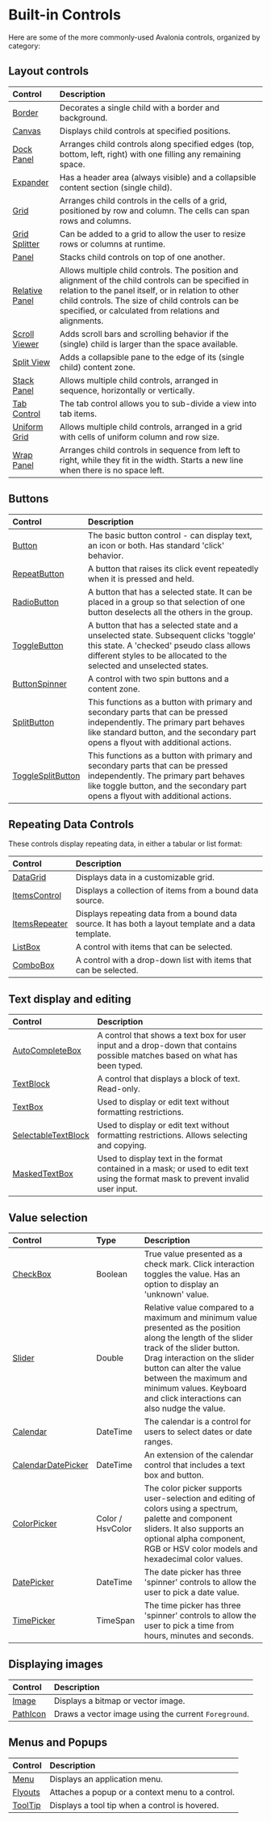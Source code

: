 # Built-in Controls

Here are some of the more commonly-used Avalonia controls, organized by category:

## Layout controls

|Control|Description|
|:----|:----|
|[Border](../../../reference/controls/detailed-reference/border.md)|Decorates a single child with a border and background.|
|[Canvas](../../../reference/controls/canvas.md)|Displays child controls at specified positions.|
|[Dock Panel](../../../reference/controls/dockpanel.md)|Arranges child controls along specified edges (top, bottom, left, right) with one filling any remaining space.|
|[Expander](../../../reference/controls/expander.md)|Has a header area (always visible) and a collapsible content section (single child).|
|[Grid](../../../reference/controls/grid.md)|Arranges child controls in the cells of a grid, positioned by row and column. The cells can span rows and columns.|
|[Grid Splitter](../../../reference/controls/gridsplitter.md)|Can be added to a grid to allow the user to resize rows or columns at runtime.|
|[Panel](../../../reference/controls/panel.md)|Stacks child controls on top of one another.|
|[Relative Panel](../../../reference/controls/relativepanel.md)|Allows multiple child controls. The position and alignment of the child controls can be specified in relation to the panel itself, or in relation to other child controls.  The size of child controls can be specified, or calculated from relations and alignments.|
|[Scroll Viewer](../../../reference/controls/scrollviewer.md)|Adds scroll bars and scrolling behavior if the (single) child is larger than the space available.|
|[Split View](../../../reference/controls/splitview.md)|Adds a collapsible pane to the edge of its (single child) content zone.|
|[Stack Panel](../../../reference/controls/stackpanel.md)|Allows multiple child controls, arranged in sequence, horizontally or vertically.|
|[Tab Control](../../../reference/controls/detailed-reference/tabcontrol.md)|The tab control allows you to sub-divide a view into tab items.|
|[Uniform Grid](../../../reference/controls/detailed-reference/uniform-grid.md)|Allows multiple child controls, arranged in a grid with cells of uniform column and row size.|
|[Wrap Panel](../../../reference/controls/detailed-reference/wrappanel.md)|Arranges child controls in sequence from left to right, while they fit in the width. Starts a new line when there is no space left.|

## Buttons

|Control|Description|
|:----|:----|
|[Button](../../../reference/controls/buttons/button.md)|The basic button control - can display text, an icon or both. Has standard 'click' behavior.|
|[RepeatButton](../../../reference/controls/buttons/repeatbutton.md)|A button that raises its click event repeatedly when it is pressed and held.|
|[RadioButton](../../../reference/controls/buttons/radiobutton.md)|A button that has a selected state. It can be placed in a group so that selection of one button deselects all the others in the group.|
|[ToggleButton](../../../reference/controls/buttons/togglebutton.md)|A button that has a selected state and a unselected state. Subsequent clicks 'toggle' this state. A 'checked' pseudo class allows different styles to be allocated to the selected  and unselected states.|
|[ButtonSpinner](../../../reference/controls/buttons/buttonspinner.md)|A control with two spin buttons and a content zone.|
|[SplitButton](../../../reference/controls/buttons/splitbutton.md)|This functions as a button with primary and secondary parts that can be pressed independently. The primary part behaves like standard button, and the secondary part opens a flyout with additional actions.|
|[ToggleSplitButton](../../../reference/controls/buttons/togglesplitbutton.md)|This functions as a button with primary and secondary parts that can be pressed independently. The primary part behaves like toggle button, and the secondary part opens a flyout with additional actions.|

## Repeating Data Controls

These controls display repeating data, in either a tabular or list format:

|Control|Description|
|:----|:----|
|[DataGrid](../../../reference/controls/datagrid)|Displays data in a customizable grid.|
|[ItemsControl](../../../reference/controls/itemscontrol.md)|Displays a collection of items from a bound data source.|
|[ItemsRepeater](../../../reference/controls/itemsrepeater.md)|Displays repeating data from a bound data source. It has both a layout template and a data template.|
|[ListBox](../../../reference/controls/listbox.md)|A control with items that can be selected.|
|[ComboBox](../../../reference/controls/combobox.md)|A control with a drop-down list with items that can be selected.|

## Text display and editing

|Control|Description|
|:----|:----|
|[AutoCompleteBox](../../../reference/controls/autocompletebox.md)|A control that shows a text box for user input and a drop-down that contains possible matches based on what has been typed.|
|[TextBlock](../../../reference/controls/detailed-reference/textblock.md)|A control that displays a block of text. Read-only.|
|[TextBox](../../../reference/controls/detailed-reference/textbox.md)|Used to display or edit text without formatting restrictions.|
|[SelectableTextBlock](../../../reference/controls/detailed-reference/selectable-textblock.md)|Used to display or edit text without formatting restrictions. Allows selecting and copying.|
|[MaskedTextBox](../../../reference/controls/maskedtextbox.md)|Used to display text in the format contained in a mask; or used to edit text using the format mask to prevent invalid user input.|

## Value selection

|Control|Type|Description|
|:----|:----|:----|
|[CheckBox](../../../reference/controls/checkbox.md)|Boolean|True value presented as a check mark. Click interaction toggles the value. Has an option to display an 'unknown' value.|
|[Slider](../../../reference/controls/slider.md)|Double|Relative value compared to a maximum and minimum value presented as the position along the length of the slider track of the slider button. Drag interaction on the slider button can alter the value between the maximum and minimum values. Keyboard and click interactions can also nudge the value.|
|[Calendar](../../../reference/controls/detailed-reference/calendar)|DateTime|The calendar is a control for users to select dates or date ranges.|
|[CalendarDatePicker](../../../reference/controls/detailed-reference/calendar/calendar-date-picker.md)|DateTime|An extension of the calendar control that includes a text box and button.|
|[ColorPicker](../../../reference/controls/colorpicker)|Color / HsvColor|The color picker supports user-selection and editing of colors using a spectrum, palette and component sliders. It also supports an optional alpha component, RGB or HSV color models and hexadecimal color values.|
|[DatePicker](../../../reference/controls/datepicker.md)|DateTime|The date picker has three 'spinner' controls to allow the user to pick a date value.|
|[TimePicker](../../../reference/controls/detailed-reference/timepicker.md)|TimeSpan|The time picker has three 'spinner' controls to allow the user to pick a time from hours, minutes and seconds.|

## Displaying images

|Control|Description|
|:----|:----|
|[Image](../../../reference/controls/image.md)|Displays a bitmap or vector image.|
|[PathIcon](../../../reference/controls/detailed-reference/path-icon.md)|Draws a vector image using the current `Foreground`.|

## Menus and Popups

|Control|Description|
|:----|:----|
|[Menu](../../../reference/controls/menu.md)|Displays an application menu.|
|[Flyouts](../../../reference/controls/flyouts.md)|Attaches a popup or a context menu to a control.|
|[ToolTip](../../../reference/controls/detailed-reference/tooltip.md)|Displays a tool tip when a control is hovered.|
